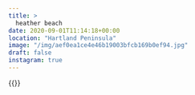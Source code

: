 ```yaml
---
title: >
  heather beach
date: 2020-09-01T11:14:18+00:00
location: "Hartland Peninsula"
image: "/img/aef0ea1ce4e46b19003bfcb169b0ef94.jpg"
draft: false
instagram: true
---
```


{{<photo src="/img/aef0ea1ce4e46b19003bfcb169b0ef94.jpg">}}
